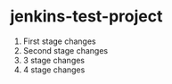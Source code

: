 # jenkins-test-project

1) First stage changes
2) Second stage changes
3) 3 stage changes
4) 4 stage changes